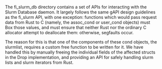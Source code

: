 The fi_slurm_db directory contains a set of APIs for interacting with the Slurm Database daemon. It largely follows the same gAPI design guidelines as the fi_slurm API, with one exception: functions which would pass request data from Rust to C (namely, the assoc_cond or user_cond objects) must Box those values, and must ensure that neither Rust nor the ordinary C allocator attempt to deallocate them: otherwise, segfaults occur.

The reason for this is that one of the components of these cond objects, the slurmlist, requires a custom free function to be written for it. We have handled this by manually freeing the individual fields of the affected structs in the Drop implementation, and providing an API for safely handling slurm lists and slurm iterators from Rust. 

